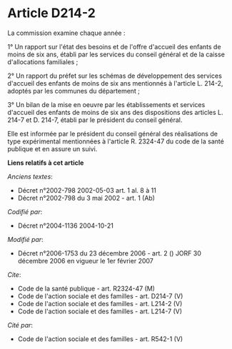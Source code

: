 # Article D214-2

La commission examine chaque année :

1° Un rapport sur l'état des besoins et de l'offre d'accueil des enfants de moins de six ans, établi par les services du
conseil général et de la caisse d'allocations familiales ;

2° Un rapport du préfet sur les schémas de développement des services d'accueil des enfants de moins de six ans mentionnés à
l'article L. 214-2, adoptés par les communes du département ;

3° Un bilan de la mise en oeuvre par les établissements et services d'accueil des enfants de moins de six ans des
dispositions des articles L. 214-7 et D. 214-7, établi par le président du conseil général.

Elle est informée par le président du conseil général des réalisations de type expérimental mentionnées à l'article R.
2324-47 du code de la santé publique et en assure un suivi.

**Liens relatifs à cet article**

_Anciens textes_:

  - Décret n°2002-798 2002-05-03 art. 1 al. 8 à 11
  - Décret n°2002-798 du 3 mai 2002 - art. 1 (Ab)

_Codifié par_:

  - Décret n°2004-1136 2004-10-21

_Modifié par_:

  - Décret n°2006-1753 du 23 décembre 2006 - art. 2 () JORF 30 décembre 2006 en vigueur le 1er février 2007

_Cite_:

  - Code de la santé publique - art. R2324-47 (M)
  - Code de l'action sociale et des familles - art. D214-7 (V)
  - Code de l'action sociale et des familles - art. L214-2 (V)
  - Code de l'action sociale et des familles - art. L214-7 (V)

_Cité par_:

  - Code de l'action sociale et des familles - art. R542-1 (V)
